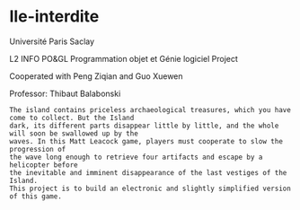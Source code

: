 # Ile-interdite

Université Paris Saclay

L2 INFO PO&GL
Programmation objet et Génie logiciel Project

Cooperated with Peng Ziqian and Guo Xuewen

Professor: Thibaut Balabonski


    The island contains priceless archaeological treasures, which you have come to collect. But the Island
    dark, its different parts disappear little by little, and the whole will soon be swallowed up by the
    waves. In this Matt Leacock game, players must cooperate to slow the progression of
    the wave long enough to retrieve four artifacts and escape by a helicopter before
    the inevitable and imminent disappearance of the last vestiges of the Island.
    This project is to build an electronic and slightly simplified version of this game.
